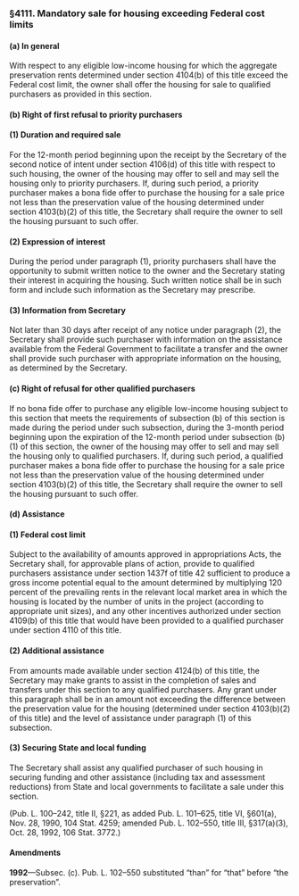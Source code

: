 ### §4111. Mandatory sale for housing exceeding Federal cost limits ###

#### (a) In general ####

With respect to any eligible low-income housing for which the aggregate preservation rents determined under section 4104(b) of this title exceed the Federal cost limit, the owner shall offer the housing for sale to qualified purchasers as provided in this section.

#### (b) Right of first refusal to priority purchasers ####

#### (1) Duration and required sale ####

For the 12-month period beginning upon the receipt by the Secretary of the second notice of intent under section 4106(d) of this title with respect to such housing, the owner of the housing may offer to sell and may sell the housing only to priority purchasers. If, during such period, a priority purchaser makes a bona fide offer to purchase the housing for a sale price not less than the preservation value of the housing determined under section 4103(b)(2) of this title, the Secretary shall require the owner to sell the housing pursuant to such offer.

#### (2) Expression of interest ####

During the period under paragraph (1), priority purchasers shall have the opportunity to submit written notice to the owner and the Secretary stating their interest in acquiring the housing. Such written notice shall be in such form and include such information as the Secretary may prescribe.

#### (3) Information from Secretary ####

Not later than 30 days after receipt of any notice under paragraph (2), the Secretary shall provide such purchaser with information on the assistance available from the Federal Government to facilitate a transfer and the owner shall provide such purchaser with appropriate information on the housing, as determined by the Secretary.

#### (c) Right of refusal for other qualified purchasers ####

If no bona fide offer to purchase any eligible low-income housing subject to this section that meets the requirements of subsection (b) of this section is made during the period under such subsection, during the 3-month period beginning upon the expiration of the 12-month period under subsection (b)(1) of this section, the owner of the housing may offer to sell and may sell the housing only to qualified purchasers. If, during such period, a qualified purchaser makes a bona fide offer to purchase the housing for a sale price not less than the preservation value of the housing determined under section 4103(b)(2) of this title, the Secretary shall require the owner to sell the housing pursuant to such offer.

#### (d) Assistance ####

#### (1) Federal cost limit ####

Subject to the availability of amounts approved in appropriations Acts, the Secretary shall, for approvable plans of action, provide to qualified purchasers assistance under section 1437f of title 42 sufficient to produce a gross income potential equal to the amount determined by multiplying 120 percent of the prevailing rents in the relevant local market area in which the housing is located by the number of units in the project (according to appropriate unit sizes), and any other incentives authorized under section 4109(b) of this title that would have been provided to a qualified purchaser under section 4110 of this title.

#### (2) Additional assistance ####

From amounts made available under section 4124(b) of this title, the Secretary may make grants to assist in the completion of sales and transfers under this section to any qualified purchasers. Any grant under this paragraph shall be in an amount not exceeding the difference between the preservation value for the housing (determined under section 4103(b)(2) of this title) and the level of assistance under paragraph (1) of this subsection.

#### (3) Securing State and local funding ####

The Secretary shall assist any qualified purchaser of such housing in securing funding and other assistance (including tax and assessment reductions) from State and local governments to facilitate a sale under this section.

(Pub. L. 100–242, title II, §221, as added Pub. L. 101–625, title VI, §601(a), Nov. 28, 1990, 104 Stat. 4259; amended Pub. L. 102–550, title III, §317(a)(3), Oct. 28, 1992, 106 Stat. 3772.)

#### Amendments ####

**1992**—Subsec. (c). Pub. L. 102–550 substituted “than” for “that” before “the preservation”.